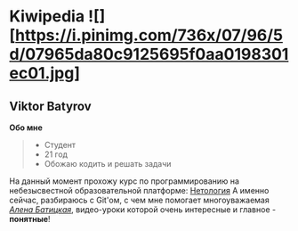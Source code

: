 # Kiwipedia     ![][https://i.pinimg.com/736x/07/96/5d/07965da80c9125695f0aa0198301ec01.jpg]

## Viktor Batyrov

**Обо мне**
> - Студент
> - 21 год
> - Обожаю кодить и решать задачи

На данный момент прохожу курс по программированию на небезысвестной образовательной платформе: [Нетология](https://netology.ru/)
А именно сейчас, разбираюсь с Git'ом, с чем мне помогает многоуважаемая _[Алена Батицкая](https://github.com/solarrust)_, видео-уроки которой очень интересные и главное - **понятные**!